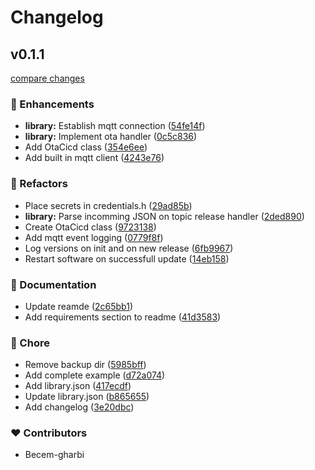 # Changelog


## v0.1.1

[compare changes](https://github.com/becem-gharbi/esp-ota-cicd/compare/0.0.0...v0.1.1)


### 🚀 Enhancements

  - **library:** Establish mqtt connection ([54fe14f](https://github.com/becem-gharbi/esp-ota-cicd/commit/54fe14f))
  - **library:** Implement ota handler ([0c5c836](https://github.com/becem-gharbi/esp-ota-cicd/commit/0c5c836))
  - Add OtaCicd class ([354e6ee](https://github.com/becem-gharbi/esp-ota-cicd/commit/354e6ee))
  - Add built in mqtt client ([4243e76](https://github.com/becem-gharbi/esp-ota-cicd/commit/4243e76))

### 💅 Refactors

  - Place secrets in credentials.h ([29ad85b](https://github.com/becem-gharbi/esp-ota-cicd/commit/29ad85b))
  - **library:** Parse incomming JSON on topic release handler ([2ded890](https://github.com/becem-gharbi/esp-ota-cicd/commit/2ded890))
  - Create OtaCicd class ([9723138](https://github.com/becem-gharbi/esp-ota-cicd/commit/9723138))
  - Add mqtt event logging ([0779f8f](https://github.com/becem-gharbi/esp-ota-cicd/commit/0779f8f))
  - Log versions on init and on new release ([6fb9967](https://github.com/becem-gharbi/esp-ota-cicd/commit/6fb9967))
  - Restart software on successfull update ([14eb158](https://github.com/becem-gharbi/esp-ota-cicd/commit/14eb158))

### 📖 Documentation

  - Update reamde ([2c65bb1](https://github.com/becem-gharbi/esp-ota-cicd/commit/2c65bb1))
  - Add requirements section to readme ([41d3583](https://github.com/becem-gharbi/esp-ota-cicd/commit/41d3583))

### 🏡 Chore

  - Remove backup dir ([5985bff](https://github.com/becem-gharbi/esp-ota-cicd/commit/5985bff))
  - Add complete example ([d72a074](https://github.com/becem-gharbi/esp-ota-cicd/commit/d72a074))
  - Add library.json ([417ecdf](https://github.com/becem-gharbi/esp-ota-cicd/commit/417ecdf))
  - Update library.json ([b865655](https://github.com/becem-gharbi/esp-ota-cicd/commit/b865655))
  - Add changelog ([3e20dbc](https://github.com/becem-gharbi/esp-ota-cicd/commit/3e20dbc))

### ❤️  Contributors

- Becem-gharbi

